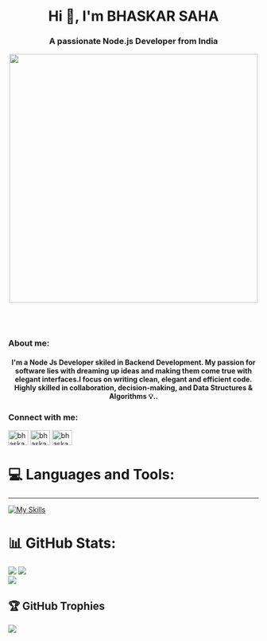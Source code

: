 <h1 align="center">Hi 👋, I'm BHASKAR SAHA</h1>
<h3 align="center">A passionate Node.js Developer from India</h3>

<!-- - 🌱 I’m currently learning *Node.js*
- 💬 Ask me about *JavaScript & Node.js*

- 📫 How to reach me *bhaskar12jan678@gmail.com* -->
<p  align="center" ><img src="https://github.com/Anmol-Baranwal/Cool-GIFs-For-GitHub/assets/74038190/9d0fd0c4-5c7f-4122-b884-64a1e1685d2d" width="500"></p>
<br><br>

<h3 align="left">About me:</h3>

<h4 align="center">
I'm a Node Js Developer skiled in Backend Development. My passion for software lies with dreaming up ideas and making them come true with elegant interfaces.I focus on writing clean, elegant and efficient code. Highly skilled in collaboration, decision-making, and Data Structures & Algorithms 💡..</h4>
<!-- <br/> -->

<h3 align="left">Connect with me:</h3>
<p align="left">
<p align="left">
<a href="https://www.linkedin.com/in/bhaskar-saha-13a671146/" target="_blank"><img align="center" src="https://raw.githubusercontent.com/rahuldkjain/github-profile-readme-generator/master/src/images/icons/Social/linked-in-alt.svg" alt="bhaskar" height="30" width="40" /></a>
<a href="https://www.hackerrank.com/" target="_blank"><img align="center" src="https://raw.githubusercontent.com/rahuldkjain/github-profile-readme-generator/master/src/images/icons/Social/hackerrank.svg" alt="bhaskar" height="30" width="40" /></a>
<!-- <a href="https://www.leetcode.com/" target="_blank"><img align="center" src="https://raw.githubusercontent.com/rahuldkjain/github-profile-readme-generator/master/src/images/icons/Social/leet-code.svg" alt="bhaskar" height="30" width="40" /></a> -->
<a href="https://auth.geeksforgeeks.org/user/" target="_blank"><img align="center" src="https://raw.githubusercontent.com/rahuldkjain/github-profile-readme-generator/master/src/images/icons/Social/geeks-for-geeks.svg" alt="bhaskar" height="30" width="40" /></a>
</p>
</p>

# 💻 Languages and Tools:

<hr/>

[![My Skills](https://skillicons.dev/icons?i=java,html,css,bootstrap,js,nodejs,expressjs,mongodb,mysql,redis,github,git,postman,netlify,vercel&theme=light)](https://skillicons.dev)

# 📊 GitHub Stats:

![](https://github-readme-streak-stats.herokuapp.com/?user=bsaha12&theme=dark&hide_border=false)
![](https://github-readme-stats.vercel.app/api/top-langs/?username=bsaha12&theme=dark&hide_border=false&include_all_commits=false&count_private=false&layout=compact)<br/>
![](https://github-readme-stats.vercel.app/api?username=bsaha12&theme=dark&hide_border=false&include_all_commits=false&count_private=false)<br/>

## 🏆 GitHub Trophies

![](https://github-profile-trophy.vercel.app/?username=bsaha12&theme=radical&no-frame=false&no-bg=true&margin-w=4)
